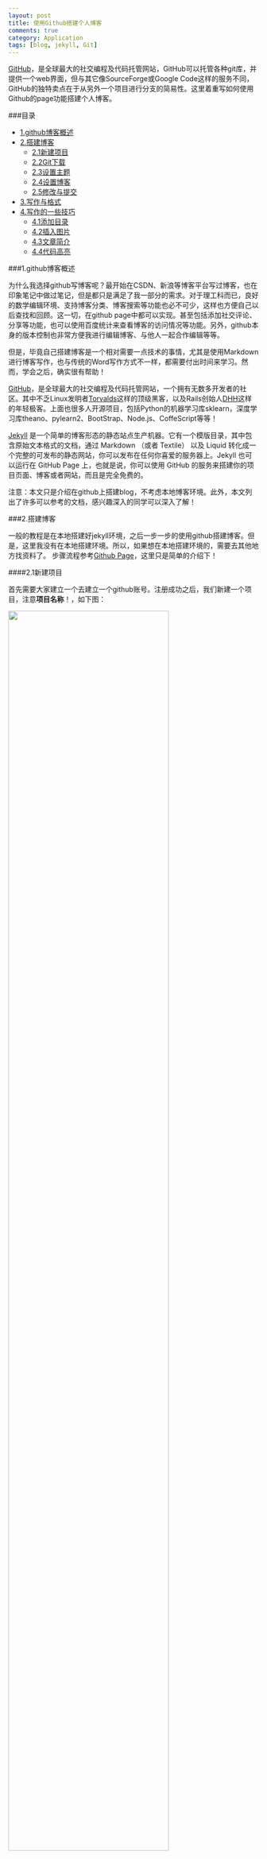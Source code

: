 ```yaml
---
layout: post
title: 使用Github搭建个人博客
comments: true
category: Application
tags: [blog, jekyll, Git]
---
```


[GitHub](https://github.com)，是全球最大的社交编程及代码托管网站，GitHub可以托管各种git库，并提供一个web界面，但与其它像SourceForge或Google Code这样的服务不同，GitHub的独特卖点在于从另外一个项目进行分支的简易性。这里着重写如何使用Github的page功能搭建个人博客。

<!-- more -->

###目录
- [1.github博客概述](#1.github博客概述)
- [2.搭建博客](#2.搭建博客)
    - [2.1新建项目](#2.1新建项目)
    - [2.2Git下载](#2.2Git下载)
    - [2.3设置主题](#2.3设置主题)
    - [2.4设置博客](#2.4设置博客)
    - [2.5修改与提交](#2.5修改与提交)
- [3.写作与格式](#3.写作与格式)
- [4.写作的一些技巧](#4.写作的一些技巧)
    - [4.1添加目录](#4.1添加目录)
    - [4.2插入图片](#4.2插入图片)
    - [4.3文章简介](#4.3文章简介)
    - [4.4代码高亮](#4.4代码高亮)

<a name="1.github博客概述"/>

###1.github博客概述

为什么我选择github写博客呢？最开始在CSDN、新浪等博客平台写过博客，也在印象笔记中做过笔记，但是都只是满足了我一部分的需求。对于理工科而已，良好的数学编辑环境、支持博客分类、博客搜索等功能也必不可少，这样也方便自己以后查找和回顾。这一切，在github page中都可以实现。甚至包括添加社交评论、分享等功能，也可以使用百度统计来查看博客的访问情况等功能。另外，github本身的版本控制也非常方便我进行编辑博客、与他人一起合作编辑等等。

但是，毕竟自己搭建博客是一个相对需要一点技术的事情，尤其是使用Markdown进行博客写作，也与传统的Word写作方式不一样，都需要付出时间来学习。然而，学会之后，确实很有帮助！

[GitHub](https://github.com)，是全球最大的社交编程及代码托管网站，一个拥有无数多开发者的社区。其中不乏Linux发明者[Torvalds](https://github.com/torvalds)这样的顶级黑客，以及Rails创始人[DHH](https://github.com/dhh)这样的年轻极客。上面也很多人开源项目，包括Python的机器学习库sklearn，深度学习库theano、pylearn2、BootStrap、Node.js、CoffeScript等等！

[Jekyll](http://jekyllcn.com/) 是一个简单的博客形态的静态站点生产机器。它有一个模版目录，其中包含原始文本格式的文档，通过 Markdown （或者 Textile） 以及 Liquid 转化成一个完整的可发布的静态网站，你可以发布在任何你喜爱的服务器上。Jekyll 也可以运行在 GitHub Page 上，也就是说，你可以使用 GitHub 的服务来搭建你的项目页面、博客或者网站，而且是完全免费的。

注意：本文只是介绍在github上搭建blog，不考虑本地博客环境。此外，本文列出了许多可以参考的文档，感兴趣深入的同学可以深入了解！

<a name="2.搭建博客"/>

###2.搭建博客

一般的教程是在本地搭建好jekyll环境，之后一步一步的使用github搭建博客。但是，这里我没有在本地搭建环境。所以，如果想在本地搭建环境的，需要去其他地方找资料了。
步骤流程参考[Github Page](https://pages.github.com/)，这里只是简单的介绍下！

<a name="2.1新建项目"/>

####2.1新建项目

首先需要大家建立一个去建立一个github账号。注册成功之后，我们新建一个项目，注意**项目名称**！，如下图：

<img src="http://chrispher.github.com/images/application/github_blog.jpg" height="80%" width="80%">

之后可以设置该项目的属性，在项目的右侧的Settings，可以设置允许有wiki等，注意GitHub Pages不要选择**automatic page generator!**。

<a name="2.2Git下载"/>

####2.2Git下载

在项目建立完之后，我们下载Github。我自己电脑上装的是通用版的[Git](http://www.git-scm.com/download/win),无法下载的童鞋，可以去网上搜索下载。也可以下载Github自己的[客户端](https://windows.github.com/)。
根据[Github Page](https://pages.github.com/)所说，你需要根据自己下载的东西进行操作。比如你选择了Github的客户端，你可以按照上面说的**Clone the repository**,一步一步的操作。
我个人是用的是**a terminal**，之后Clone 操作（选择一个自己喜欢的文件夹下进行clone操作）。我个人博客clone如下：
"git clone https://github.com/chrispher/chrispher.github.com.git"。
之后，我们会在本地的看到与自己项目名称一致的文件夹。

<a name="2.3设置主题"/>

####2.3设置主题

我们可以去Jekyll自己收集的一些[主题](https://github.com/jekyll/jekyll/wiki/Sites)，这里罗列了许多主题，大家可以去点击看看页面的效果，如果喜欢，就去对应的source链接里，能够查看到该主题的所有代码！
我这里比较推荐大家使用博客主题Jekyll Light, 由[pexcn](https://github.com/pexcn/Jekyll-Light)设计，我在该版本上增加了**站内搜索**、**多种社交关注**、**标签页**、**页面标签链接**、**留言板**、**支付宝捐赠**、重设**百度统计**功能、删除了豆瓣阅读和其他一些细节上的修改。。

看中自己喜欢的主题之后，可以去主题项目下下载他的项目。比如到到我的[博客项目](https://github.com/chrispher/chrispher.github.com), 页面右侧有**Download ZIP**。下载到本地之后，解压之后可以看到各种乱七八糟的文件夹。大家可以把.git（默认文件是隐藏的，需要打开显示隐藏文件夹选项！）文件夹以外的所有东西拷贝到自己的项目下。

大家如果想关注本博客，可以在我的[博客项目](https://github.com/chrispher/chrispher.github.com)右上角，点击**Watch Star Fork**。其中Fork是把我的博客复制到自己的项目空间去。

这里简单的介绍主要文件夹的意思和内容：

- _config.yml:保存了站点的配置信息, 详细配置在这里, 中文翻译看这里.
- _includes:该目录存放可以与_layouts和_posts混合,匹配并重用的文件. 这里可以使页面的页脚、评论功能、百度统计等功能.
- _layout:该目录存放用来插入帖子的网页布局模板, 注意是模板, 具体数据在_posts中.
- _posts:发表的博文的内容, 其下文件的命名格式为: YEAR-MONTH-DAY-title.md(使用markdown语法写的文件), 另外还支持textile和html文件.
- res:这里存放了博客使用的各种字体、js、css等东西。不同的人存放的地点也可以不一致。也可以使用默认的字体（默认字体对中文支持不太好）
- _site:这里是Jekyll用以存放最终生成站点的根路径位置, 编译好的html文件都放在这里, 最好把这个目录加到 .gitignore 列表中.
- index.html:博客的首页
- CNAME 是你申请的域名，如果你没有申请域名并绑定，那么你需要删除这个文件！

对于其他的一些东西，大家慢慢摸索，用的多了就会懂了，也可以多去看看[Jekyll](http://jekyllcn.com/)官网。开始，最重要的是搭建起来，其他的慢慢调整！

<a name="2.4设置博客"/>

####2.4设置博客

一般所需要做的核心设置在_config.yml 中，用文本打开：

{% highlight python %}
blog:
    name: chrispher guan       # 博客名称
    description: Data Science  # 博客描述
    title: Data Science        # 网页标题
    url: http://chrispher.github.com  # 博客地址，即你的项目名称
    duoshuo: chrispher2012            # 多说ID
    tongji: 3F27793c8b949a643c724f32bcf5058791 # 百度统计ID
author:
    name: chrispher guan       # 作者名称
    email: chrispher2012@gmail.com # 邮箱地址
    weibo: 2917650677  # weibo ID
    github: chrispher  # github ID
    linkedin: chrispher-guan/5a/a68/6b8 # linkedIn ID
    gplus: 110552447039675960964  # G+ ID 
    logo: http://chrispher.github.com/images/op_we_are_brothers.png # logo地址
{% endhighlight %}

如果没有对应的账号，可以直接不填！如果填我的账号信息，那么你的博客就相当于我的一个子博客了，哈哈！

<a name="2.5修改与提交"/>

####2.5修改与提交

如果你都修改好了之后，你可以上传你的项目了。同样，如果你使用Github客户端，同步一下就可以了。我个人是terminal，需要使用以下几个命令。
以下是示范，井号后面是注释说明，不需要输入！可以参考一些简单[教程](http://rogerdudler.github.io/git-guide/index.zh.html)

{% highlight python %}
git add --all  # 添加所有文件
git commit -a -m 'first commit' # 'first commit'表示你为这次提交写的备注，方便自己回顾和查看
git push # 上传所有文件，之后输入自己的用户名和密码即可
{% endhighlight %}

之后，10min左右，你的博客就好建好了，在网址栏输入**chrispher.github.com**即可访问博客（注意用户名！）

其他的一些常用Git命令，建议大家去学习一些Git的基本操作[教程](http://git-scm.com/book/zh/v1)！当然，你可以不在乎乱七八糟的东西，专注于几个常用命令即可（除了上面提到的命令外，git pull表示把）。

<a name="3.写作与格式"/>

###3.写作与格式

这里简单的介绍下如何利用markdown进行文章的写作。大家可以随意选择一个文本编辑器，这里我推荐使用Sublime Text2，关于sublime的一些常用设置可以参考我的博客[My sublime text2 setting](http://www.datakit.cn/blog/2014/08/12/My%20sublime%20setting.html)。

我们可以在"_posts"里随便的建立文件夹（一般按照自己的类别或者兴趣建立文件夹），也可以不建立。Jekyll支持多种格式的文本解析，这里指介绍markdown！新建文本文件，只有文件命名的规范是**2014-8-12-My sublime setting.md**, 即**日期-文章标题.md**，注意markdown文件以md或markdown结尾。

在文章开头是关于文章主题的设置，如下(井号后面是注释说明):

{% highlight python %}
---                   # 默认文章主题设置起始标识符
layout: post          # 使用post模板，在_layouts里多个模板可以用
title: My sublime text2 setting #文章标题
comments: true        # 增加评论功能
category: Application # 设置文章的类别
tags: [sublime, setting] # 设置文章的tag，方便自己以后搜索用
---          # 默认结束标识符

windows下sublime text2的一些设置和调整 #正文

{% endhighlight %}

Makrdown的简单语法,可以参考[Markdown 语法说明简体中文版](http://wowubuntu.com/markdown/)

<a name="4.写作的一些技巧"/>

###4.写作的一些技巧

这里额外讲一下几个我在博客里比较常用的语法；

<a name="4.1添加目录"/>

####4.1添加目录
更具基本的语法我们知道中括号[] 后面跟着小括号() 表示对中括号内容做了超链接，而链接地址是小括号内容。目录就是根据这个思路去做的。即如下：

`### 目录`  
`- [1.github博客概述]（#1.github博客概述）`

之后在每个需要添加的目录地方，增加

`<a name="1.github博客概述"/>`  
`### 1.github博客概述`

这里是使用了html的一些语法，注意内容的一致性。另外，网上也也其他的不是有html语法的目录创建方式。但是，有些Jekyll不支持，比如直接使用TOC。也有自动侧边栏生成，可以自行搜索"Markdown自动生成侧边栏目录"等内容。

<a name="4.2插入图片"/>

####4.2插入图片

官方的语法是 `![Alt text](image_path "Optional title")` ，这里是一个惊叹号!，接着一个方括号，里面放上图片的替代文字
接着一个普通括号，里面放上图片的网址，最后还可以用引号包住并加上 选择性的 'title' 文字。这种方式不能自动的适应屏幕，所以我个人比较喜欢适应html的格式，即` <img src="img_path" height="100%" width="100%">` 这里的100%是指相对屏幕的大小。

<a name="4.3文章简介"/>

####4.3文章简介

在博客的首页，通常只显示了文章的一部分内容，这是怎么实现的呢？一般而言，我们写作时，会在开头写一下整篇文章的概述，之后在增加一行`＜！－－ more --＞`，那么一般显示的时候就只显示`＜！－－ more --＞`之前的文本，只有点击阅读进入这篇文章才能看到全部内容。当然，这里也是跟html语法相关的，在index.html里的
＞ {{ post.content ｜ split:＇＜！－－ more --＞'｜ first }}
这里不细说其他html语法，毕竟我不是做web的，只是了解一点点对自己有价值的部分。

<a name="4.4代码高亮"/>

####4.4代码高亮

代码高亮语法是：在代码开始的地方标注 `｛％ highlight python ％｝` ，在代码结束的地方标注 `｛％ endhighlight ％｝`，那么中间的代码就是使用了Python的代码高亮风格！

**注意：有些时候我们用的字符和markdown或者系统的字符重合，导致编译错误，我们可以用全角来替换，本文写作技巧中，部分符号用了全角替换！**